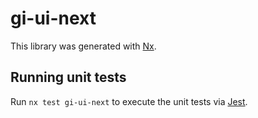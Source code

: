 # gi-ui-next

This library was generated with [Nx](https://nx.dev).

## Running unit tests

Run `nx test gi-ui-next` to execute the unit tests via [Jest](https://jestjs.io).
